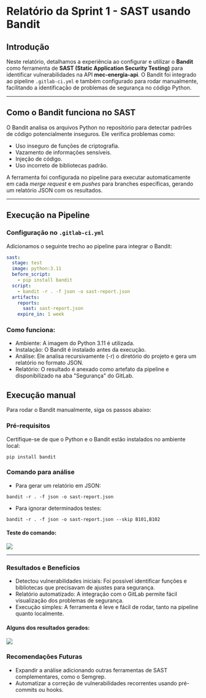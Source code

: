 # Relatório da Sprint 1 - SAST usando Bandit

## **Introdução**
Neste relatório, detalhamos a experiência ao configurar e utilizar o **Bandit** como ferramenta de **SAST (Static Application Security Testing)** para identificar vulnerabilidades na API **mec-energia-api**. O Bandit foi integrado ao pipeline `.gitlab-ci.yml` e também configurado para rodar manualmente, facilitando a identificação de problemas de segurança no código Python.

---

## **Como o Bandit funciona no SAST**

O Bandit analisa os arquivos Python no repositório para detectar padrões de código potencialmente inseguros. Ele verifica problemas como:
- Uso inseguro de funções de criptografia.
- Vazamento de informações sensíveis.
- Injeção de código.
- Uso incorreto de bibliotecas padrão.

A ferramenta foi configurada no pipeline para executar automaticamente em cada *merge request* e em *pushes* para branches específicas, gerando um relatório JSON com os resultados.

---

## **Execução na Pipeline**

### Configuração no `.gitlab-ci.yml`
Adicionamos o seguinte trecho ao pipeline para integrar o Bandit:

```yaml
sast:
  stage: test
  image: python:3.11
  before_script:
    - pip install bandit
  script:
    - bandit -r . -f json -o sast-report.json
  artifacts:
    reports:
      sast: sast-report.json
    expire_in: 1 week
```

### Como funciona:

- Ambiente: A imagem do Python 3.11 é utilizada.
- Instalação: O Bandit é instalado antes da execução.
- Análise: Ele analisa recursivamente (-r) o diretório do projeto e gera um relatório no formato JSON.
- Relatório: O resultado é anexado como artefato da pipeline e disponibilizado na aba "Segurança" do GitLab.

## **Execução manual**

Para rodar o Bandit manualmente, siga os passos abaixo:

### Pré-requisitos
Certifique-se de que o Python e o Bandit estão instalados no ambiente local:

```pip install bandit```

### Comando para análise

- Para gerar um relatório em JSON:

```bandit -r . -f json -o sast-report.json```

- Para ignorar determinados testes:

```bandit -r . -f json -o sast-report.json --skip B101,B102```

#### Teste do comando:  
![][running]

---

### Resultados e Benefícios

- Detectou vulnerabilidades iniciais: Foi possível identificar funções e bibliotecas que precisavam de ajustes para segurança.
- Relatório automatizado: A integração com o GitLab permite fácil visualização dos problemas de segurança.
- Execução simples: A ferramenta é leve e fácil de rodar, tanto na pipeline quanto localmente.

#### Alguns dos resultados gerados:  
![][results]

### Recomendações Futuras

- Expandir a análise adicionando outras ferramentas de SAST complementares, como o Semgrep.
- Automatizar a correção de vulnerabilidades recorrentes usando pré-commits ou hooks.

[running]: ../imagens/bandit_running.png
[results]: ../imagens/bandit_results.png
